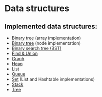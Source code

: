 # Data structures

## Implemented data structures:

- [Binary tree](/data_structures/array_binary_tree) (array implementation)
- [Binary tree](/data_structures/binary_tree) (node implementation)
- [Binary search tree (BST)](/data_structures/bst)
- [Find & Union](/data_structures/union_find) 
- [Graph](/data_structures/graph) 
- [Heap](/data_structures/heap) 
- [List](/data_structures/list) 
- [Queue](/data_structures/queue) 
- [Set](/data_structures/set) (List and Hashtable implementations)
- [Stack](/data_structures/stack) 
- [Tree](/data_structures/tree) 





